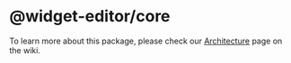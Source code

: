 # @widget-editor/core

To learn more about this package, please check our [Architecture](https://github.com/Vizzuality/widget-editor/wiki/Architecture) page on the wiki.
